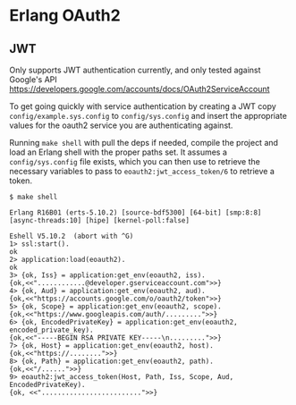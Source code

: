Erlang OAuth2
=============

JWT
---

Only supports JWT authentication currently, and only tested against Google's API https://developers.google.com/accounts/docs/OAuth2ServiceAccount

To get going quickly with service authentication by creating a JWT copy `config/example.sys.config` to `config/sys.config` and insert the appropriate values for the oauth2 service you are authenticating against.

Running `make shell` with pull the deps if needed, compile the project and load an Erlang shell with the proper paths set. It assumes a `config/sys.config` file exists, which you can then use to retrieve the necessary variables to pass to `eoauth2:jwt_access_token/6` to retrieve a token.

```
$ make shell

Erlang R16B01 (erts-5.10.2) [source-bdf5300] [64-bit] [smp:8:8] [async-threads:10] [hipe] [kernel-poll:false]

Eshell V5.10.2  (abort with ^G)
1> ssl:start().
ok
2> application:load(eoauth2).
ok
3> {ok, Iss} = application:get_env(eoauth2, iss).
{ok,<<"............@developer.gserviceaccount.com">>}
4> {ok, Aud} = application:get_env(eoauth2, aud).
{ok,<<"https://accounts.google.com/o/oauth2/token">>}
5> {ok, Scope} = application:get_env(eoauth2, scope).
{ok,<<"https://www.googleapis.com/auth/.........">>}
6> {ok, EncodedPrivateKey} = application:get_env(eoauth2, encoded_private_key).
{ok,<<"-----BEGIN RSA PRIVATE KEY-----\n.........">>}
7> {ok, Host} = application:get_env(eoauth2, host).
{ok,<<"https://........">>}
8> {ok, Path} = application:get_env(eoauth2, path).
{ok,<<"/......">>}
9> eoauth2:jwt_access_token(Host, Path, Iss, Scope, Aud, EncodedPrivateKey).
{ok, <<".........................">>}
```
